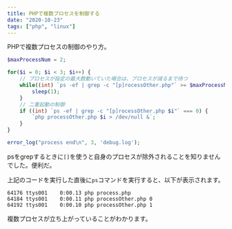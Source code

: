 ```yaml
---
title: PHPで複数プロセスを制御する
date: "2020-10-23"
tags: ["php", "linux"]
---
```


PHPで複数プロセスの制御のやり方。

```php
$maxProcessNum = 2;

for($i = 0; $i < 3; $i++) {
    // プロセスが指定の最大数動いていた場合は、プロセスが減るまで待つ
    while((int) `ps -ef | grep -c "[p]rocessOther.php"` >= $maxProcessNum) {
        sleep(1);
    }
    // 二重起動の制御
    if ((int) `ps -ef | grep -c "[p]rocessOther.php $i"` === 0) {
        `php processOther.php $i > /dev/null &`;
    }
}

error_log("process end\n", 3, 'debug.log');
```

psをgrepするときに`[]`を使うと自身のプロセスが除外されることを知りませんでした。便利だ。

上記のコードを実行した直後に`ps`コマンドを実行すると、以下が表示されます。

```
64176 ttys001    0:00.13 php process.php
64184 ttys001    0:00.11 php processOther.php 0
64192 ttys001    0:00.10 php processOther.php 1
```

複数プロセスが立ち上がっていることがわかります。
